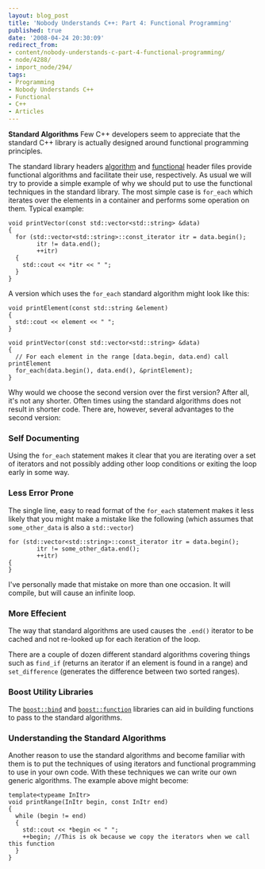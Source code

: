 ```yaml
---
layout: blog_post
title: 'Nobody Understands C++: Part 4: Functional Programming'
published: true
date: '2008-04-24 20:30:09'
redirect_from:
- content/nobody-understands-c-part-4-functional-programming/
- node/4288/
- import_node/294/
tags:
- Programming
- Nobody Understands C++
- Functional
- C++
- Articles
---
```


**Standard Algorithms** Few C++ developers seem to appreciate that the standard C++ library is actually designed around functional programming principles. 

The standard library headers [algorithm](http://www.cplusplus.com/reference/algorithm/) and [functional](http://msdn2.microsoft.com/en-us/library/4y7z5x4b.aspx) header files provide functional algorithms and facilitate their use, respectively. As usual we will try to provide a simple example of why we should put to use the functional techniques in the standard library. The most simple case is `for_each` which iterates over the elements in a container and performs some operation on them. Typical example:

    void printVector(const std::vector<std::string> &data)
    {
      for (std::vector<std::string>::const_iterator itr = data.begin();
            itr != data.end();
            ++itr)
      {
        std::cout << *itr << " ";
      }
    }

A version which uses the `for_each` standard algorithm might look like this:

    void printElement(const std::string &element)
    {
      std::cout << element << " ";
    }

    void printVector(const std::vector<std::string> &data)
    {
      // For each element in the range [data.begin, data.end) call printElement
      for_each(data.begin(), data.end(), &printElement);
    }

Why would we choose the second version over the first version? After all, it's not any shorter. Often times using the standard algorithms does not result in shorter code. There are, however, several advantages to the second version:

### Self Documenting  

Using the `for_each` statement makes it clear that you are iterating over a set of iterators and not possibly adding other loop conditions or exiting the loop early in some way.

### Less Error Prone  

The single line, easy to read format of the `for_each` statement makes it less likely that you might make a mistake like the following (which assumes that `some_other_data` is also a `std::vector`)

    for (std::vector<std::string>::const_iterator itr = data.begin();
            itr != some_other_data.end();
            ++itr)
    {
    }

I've personally made that mistake on more than one occasion. It will compile, but will cause an infinite loop.

### More Effecient  

The way that standard algorithms are used causes the `.end()` iterator to be cached and not re-looked up for each iteration of the loop.

There are a couple of dozen different standard algorithms covering things such as `find_if` (returns an iterator if an element is found in a range) and `set_difference` (generates the difference between two sorted ranges). 

### Boost Utility Libraries

The [`boost::bind`](http://www.boost.org/doc/libs/release/libs/bind/bind.html) and [`boost::function`](http://www.boost.org/doc/libs/release/libs/function) libraries can aid in building functions to pass to the standard algorithms.

### Understanding the Standard Algorithms

Another reason to use the standard algorithms and become familiar with them is to put the techniques of using iterators and functional programming to use in your own code. With these techniques we can write our own generic algorithms. The example above might become:

    template<typeame InItr>
    void printRange(InItr begin, const InItr end)
    {
      while (begin != end)
      {
        std::cout << *begin << " ";
        ++begin; //This is ok because we copy the iterators when we call this function
      }
    }

    
    